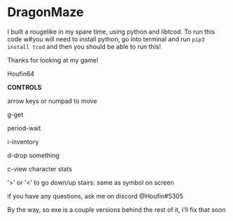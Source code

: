 # DragonMaze
I built a rougelike in my spare time, using python and libtcod.  To run this code w#you will need to install python, go into terminal and run `pip3 install tcod` and then you should be able to run this!

Thanks for looking at my game!

Houfin64

__CONTROLS__

arrow keys or numpad to move

g-get

period-wait

i-inventory

d-drop something

c-view character stats

'>' or '<' to go down/up stairs: same as symbol on screen



if you have any questions, ask me on discord @Houfin#5305



By the way, so exe is a couple versions behind the rest of it, i'll fix that soon

